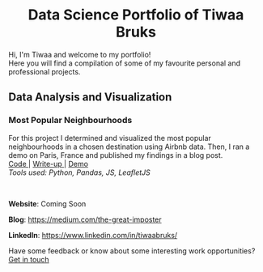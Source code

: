 <h1 align="center">Data Science Portfolio of Tiwaa Bruks</h1>

Hi, I'm Tiwaa and welcome to my portfolio!<br/>
Here you will find a compilation of some of my favourite personal and professional projects. 

<h2>Data Analysis and Visualization</h2>

<h3>Most Popular Neighbourhoods</h3>

<p>
For this project I determined and visualized the most popular neighbourhoods in a chosen destination using Airbnb data. Then, I ran a demo on Paris, France and published my findings in a blog post. <br/>
<a href="https://github.com/tiwaab/airbnb-neighbourhoods"> Code </a> | <a href="https://medium.com/the-great-imposter/how-i-ruined-my-vacation-by-not-using-python-data-77a92f2da8de"> Write-up </a> | <a href="https://tiwaab.github.io/airbnb-neighbourhoods/"> Demo </a> <br/>
<i> Tools used: Python, Pandas, JS, LeafletJS </i>
</p>
<br/>

**Website**: Coming Soon

**Blog**: https://medium.com/the-great-imposter

**LinkedIn**: https://www.linkedin.com/in/tiwaabruks/


Have some feedback or know about some interesting work opportunities? [Get in touch](mailto:ctbruks@gmail.com "ctbruks@gmail.com") 
